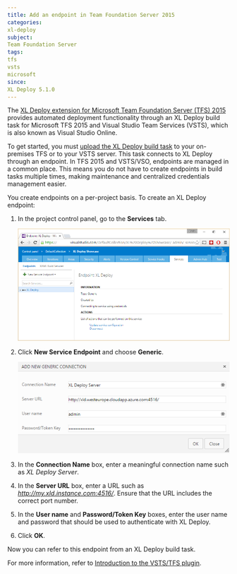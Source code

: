 ```yaml
---
title: Add an endpoint in Team Foundation Server 2015
categories:
xl-deploy
subject:
Team Foundation Server
tags:
tfs
vsts
microsoft
since:
XL Deploy 5.1.0
---
```


The [XL Deploy extension for Microsoft Team Foundation Server (TFS) 2015](/xl-deploy/concept/team-foundation-server-2015-plugin.html) provides automated deployment functionality through an XL Deploy build task for Microsoft TFS 2015 and Visual Studio Team Services (VSTS), which is also known as Visual Studio Online.

To get started, you must [upload the XL Deploy build task](/xl-deploy/how-to/install-a-build-task-in-tfs-2015.html) to your on-premises TFS or to your VSTS server. This task connects to XL Deploy through an endpoint. In TFS 2015 and VSTS/VSO, endpoints are managed in a common place. This means you do not have to create endpoints in build tasks multiple times, making maintenance and centralized credentials management easier.

You create endpoints on a per-project basis. To create an XL Deploy endpoint:

1. In the project control panel, go to the **Services** tab.

    ![Project control panel Services tab](images/tfs_2015_plugin_admin_services.png)

1. Click **New Service Endpoint** and choose **Generic**.

    ![Add a new generic connection](images/tfs_2015_plugin_new_endpoint.png)

1. In the **Connection Name** box, enter a meaningful connection name such as *XL Deploy Server*.
1. In the **Server URL** box, enter a URL such as *http://my.xld.instance.com:4516/*. Ensure that the URL includes the correct port number.
1. In the **User name** and **Password/Token Key** boxes, enter the user name and password that should be used to authenticate with XL Deploy.
1. Click **OK**.

Now you can refer to this endpoint from an XL Deploy build task.

For more information, refer to [Introduction to the VSTS/TFS plugin](/xl-deploy/concept/team-foundation-server-2015-plugin.html).
